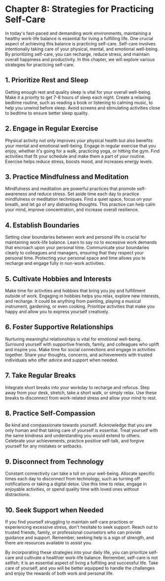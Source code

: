 Chapter 8: Strategies for Practicing Self-Care
==============================================

In today's fast-paced and demanding work environments, maintaining a healthy work-life balance is essential for living a fulfilling life. One crucial aspect of achieving this balance is practicing self-care. Self-care involves intentionally taking care of your physical, mental, and emotional well-being. By prioritizing self-care, you can recharge, reduce stress, and maintain overall happiness and productivity. In this chapter, we will explore various strategies for practicing self-care.

**1. Prioritize Rest and Sleep**
--------------------------------

Getting enough rest and quality sleep is vital for your overall well-being. Make it a priority to get 7-8 hours of sleep each night. Create a relaxing bedtime routine, such as reading a book or listening to calming music, to help you unwind before sleep. Avoid screens and stimulating activities close to bedtime to ensure better sleep quality.

**2. Engage in Regular Exercise**
---------------------------------

Physical activity not only improves your physical health but also benefits your mental and emotional well-being. Engage in regular exercise that you enjoy, whether it's going for a walk, practicing yoga, or hitting the gym. Find activities that fit your schedule and make them a part of your routine. Exercise helps reduce stress, boosts mood, and increases energy levels.

**3. Practice Mindfulness and Meditation**
------------------------------------------

Mindfulness and meditation are powerful practices that promote self-awareness and reduce stress. Set aside time each day to practice mindfulness or meditation techniques. Find a quiet space, focus on your breath, and let go of any distracting thoughts. This practice can help calm your mind, improve concentration, and increase overall resilience.

**4. Establish Boundaries**
---------------------------

Setting clear boundaries between work and personal life is crucial for maintaining work-life balance. Learn to say no to excessive work demands that encroach upon your personal time. Communicate your boundaries clearly to colleagues and managers, ensuring that they respect your personal time. Protecting your personal space and time allows you to recharge and engage fully in non-work activities.

**5. Cultivate Hobbies and Interests**
--------------------------------------

Make time for activities and hobbies that bring you joy and fulfillment outside of work. Engaging in hobbies helps you relax, explore new interests, and recharge. It could be anything from painting, playing a musical instrument, gardening, or even cooking. Prioritize activities that make you happy and allow you to express yourself creatively.

**6. Foster Supportive Relationships**
--------------------------------------

Nurturing meaningful relationships is vital for emotional well-being. Surround yourself with supportive friends, family, and colleagues who uplift and inspire you. Make time for social connections and engage in activities together. Share your thoughts, concerns, and achievements with trusted individuals who offer advice and support when needed.

**7. Take Regular Breaks**
--------------------------

Integrate short breaks into your workday to recharge and refocus. Step away from your desk, stretch, take a short walk, or simply relax. Use these breaks to disconnect from work-related stress and allow your mind to rest.

**8. Practice Self-Compassion**
-------------------------------

Be kind and compassionate towards yourself. Acknowledge that you are only human and that taking care of yourself is essential. Treat yourself with the same kindness and understanding you would extend to others. Celebrate your achievements, practice positive self-talk, and forgive yourself for any mistakes or setbacks.

**9. Disconnect from Technology**
---------------------------------

Constant connectivity can take a toll on your well-being. Allocate specific times each day to disconnect from technology, such as turning off notifications or taking a digital detox. Use this time to relax, engage in enjoyable activities, or spend quality time with loved ones without distractions.

**10. Seek Support when Needed**
--------------------------------

If you find yourself struggling to maintain self-care practices or experiencing excessive stress, don't hesitate to seek support. Reach out to trusted friends, family, or professional counselors who can provide guidance and support. Remember, seeking help is a sign of strength, and there are resources available to assist you.

By incorporating these strategies into your daily life, you can prioritize self-care and cultivate a healthier work-life balance. Remember, self-care is not selfish; it is an essential aspect of living a fulfilling and successful life. Take care of yourself, and you will be better equipped to handle the challenges and enjoy the rewards of both work and personal life.
